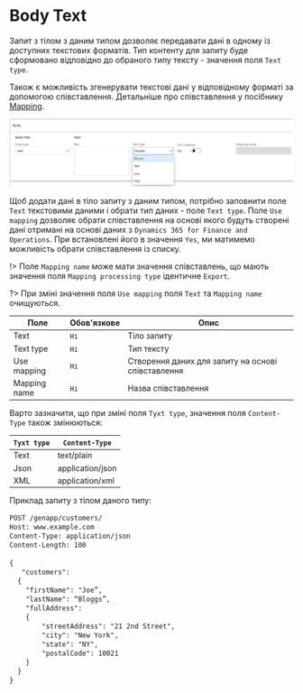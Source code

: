 # Body Text

Запит з тілом з даним типом дозволяє передавати дані в одному із доступних текстових форматів. Тип контенту для запиту буде сформовано відповідно до обраного типу тексту - значення поля `Text type`.

Також є можливість згенерувати текстові дані у відповідному форматі за допомогою співставлення.
Детальніше про співставлення у посібнику [Mapping](/ua/mapping.md).

![](../_media/requestParameter_14.png)

Щоб додати дані в тіло запиту з даним типом, потрібно заповнити поле `Text` текстовими даними і обрати тип даних - поле `Text type`.
Поле `Use mapping` дозволяє обрати співставлення на основі якого будуть створені дані отримані на основі даних з `Dynamics 365 for Finance and Operations`. При встановлені його в значення `Yes`, ми матимемо можливість обрати співставлення із списку.

!> Поле `Mapping name` може мати значення співставлень, що мають значення поля `Mapping processing type` ідентичне `Export`.

?> При зміні значення поля `Use mapping` поля `Text` та `Mapping name` очищуються.

| Поле         | Обов'язкове     | Опис                                               |
| ------------ | --------------- | -------------------------------------------------- |
| Text         | <code>Ні</code> | Тіло запиту                                        |
| Text type    | <code>Ні</code> | Тип тексту                                         |
| Use mapping  | <code>Ні</code> | Створення даних для запиту на основі співставлення |
| Mapping name | <code>Ні</code> | Назва співставлення                                |

Варто зазначити, що при зміні поля `Tyxt type`, значення поля `Content-Type` також змінюються:

| `Tyxt type` | `Content-Type`   |
| ----------- | ---------------- |
| Text        | text/plain       |
| Json        | application/json |
| XML         | application/xml  |

Приклад запиту з тілом даного типу:

```text
POST /genapp/customers/
Host: www.example.com
Content-Type: application/json
Content-Length: 100

{
   "customers":
  {
    "firstName": "Joe”,
    "lastName": “Bloggs”,
    "fullAddress":
    {
        "streetAddress": "21 2nd Street",
        "city": "New York",
        "state": "NY",
        "postalCode": 10021
    }
  }
}
```
